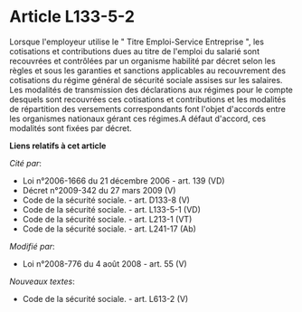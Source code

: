 # Article L133-5-2

Lorsque l'employeur utilise le " Titre Emploi-Service Entreprise ", les cotisations et contributions dues au titre de
l'emploi du salarié sont recouvrées et contrôlées par un organisme habilité par décret selon les règles et sous les garanties
et sanctions applicables au recouvrement des cotisations du régime général de sécurité sociale assises sur les salaires. Les
modalités de transmission des déclarations aux régimes pour le compte desquels sont recouvrées ces cotisations et
contributions et les modalités de répartition des versements correspondants font l'objet d'accords entre les organismes
nationaux gérant ces régimes.A défaut d'accord, ces modalités sont fixées par décret.

**Liens relatifs à cet article**

_Cité par_:

  - Loi n°2006-1666 du 21 décembre 2006 - art. 139 (VD)
  - Décret n°2009-342 du 27 mars 2009 (V)
  - Code de la sécurité sociale. - art. D133-8 (V)
  - Code de la sécurité sociale. - art. L133-5-1 (VD)
  - Code de la sécurité sociale. - art. L213-1 (VT)
  - Code de la sécurité sociale. - art. L241-17 (Ab)

_Modifié par_:

  - Loi n°2008-776 du 4 août 2008 - art. 55 (V)

_Nouveaux textes_:

  - Code de la sécurité sociale. - art. L613-2 (V)
